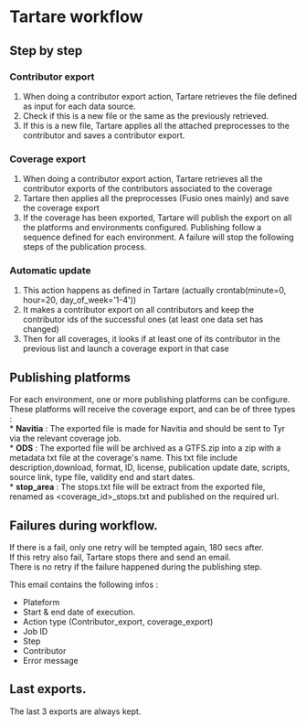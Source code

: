 # Tartare workflow

## Step by step  

### Contributor export
  
1. When doing a contributor export action, Tartare retrieves the file defined as input for each data source.
2. Check if this is a new file or the same as the previously retrieved.
3. If this is a new file, Tartare applies all the attached preprocesses to the contributor and saves a contributor export.

### Coverage export
1. When doing a contributor export action, Tartare retrieves all the contributor exports of the contributors associated to the coverage
2. Tartare then applies all the preprocesses (Fusio ones mainly) and save the coverage export
3. If the coverage has been exported, Tartare will publish the export on all the platforms and environments configured.
    Publishing follow a sequence defined for each environment. A failure will stop the following steps of the publication process.
### Automatic update  
1. This action happens as defined in Tartare (actually crontab(minute=0, hour=20, day_of_week='1-4'))
2. It makes a contributor export on all contributors and keep the contributor ids of the successful ones (at least one data set has changed) 
3. Then for all coverages, it looks if at least one of its contributor in the previous list and launch a coverage export in that case


## Publishing platforms
For each environment, one or more publishing platforms can be configure.  
These platforms will receive the coverage export, and can be of three types :  
    * __Navitia__ : The exported file is made for Navitia and should be sent to Tyr via the relevant coverage job.  
    * __ODS__ : The exported file will be archived as a GTFS.zip into a zip with a metadata txt file at the coverage's name. This txt file include description,download, format, ID, license, publication update date, scripts, source link, type file, validity end and start dates.  
    * __stop_area__ : The stops.txt file will be extract from the exported file, renamed as <coverage_id>_stops.txt and published on the required url.   


## Failures during workflow.
If there is a fail, only one retry will be tempted again, 180 secs after.  
If this retry also fail, Tartare stops there and send an email.  
There is no retry if the failure happened during the publishing step.  

This email contains the following infos :  
   * Plateform  
   * Start & end date of execution.  
   * Action type (Contributor_export, coverage_export)  
   * Job ID  
   * Step  
   * Contributor  
   * Error message  
   
## Last exports.
The last 3 exports are always kept.  
   
